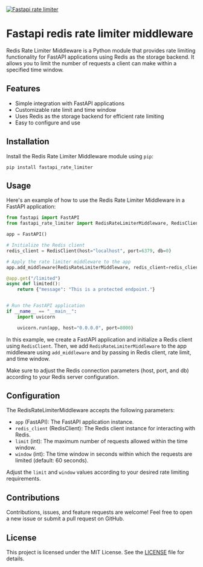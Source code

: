 [![Fastapi rate limiter](https://github.com/iunary/fastapi-redis-rate-limiter/actions/workflows/app.yml/badge.svg)](https://github.com/iunary/fastapi-redis-rate-limiter/actions/workflows/app.yml)
# Fastapi redis rate limiter middleware

Redis Rate Limiter Middleware is a Python module that provides rate limiting functionality for FastAPI applications using Redis as the storage backend. It allows you to limit the number of requests a client can make within a specified time window.

## Features

- Simple integration with FastAPI applications
- Customizable rate limit and time window
- Uses Redis as the storage backend for efficient rate limiting
- Easy to configure and use

## Installation

Install the Redis Rate Limiter Middleware module using `pip`:

```shell
pip install fastapi_rate_limiter
```

## Usage

Here's an example of how to use the Redis Rate Limiter Middleware in a FastAPI application:

```python
from fastapi import FastAPI
from fastapi_rate_limiter import RedisRateLimiterMiddleware, RedisClient

app = FastAPI()

# Initialize the Redis client
redis_client = RedisClient(host="localhost", port=6379, db=0)

# Apply the rate limiter middleware to the app
app.add_middleware(RedisRateLimiterMiddleware, redis_client=redis_client, limit=40, window=60)

@app.get("/limited")
async def limited():
    return {"message": "This is a protected endpoint."}


# Run the FastAPI application
if __name__ == "__main__":
    import uvicorn

    uvicorn.run(app, host="0.0.0.0", port=8000)
```

In this example, we create a FastAPI application and initialize a Redis client using `RedisClient`. Then, we add `RedisRateLimiterMiddleware` to the app middleware using `add_middleware` and by passing in Redis client, rate limit, and time window.

Make sure to adjust the Redis connection parameters (host, port, and db) according to your Redis server configuration.

## Configuration

The RedisRateLimiterMiddleware accepts the following parameters:

- `app` (FastAPI): The FastAPI application instance.
- `redis_client` (RedisClient): The Redis client instance for interacting with Redis.
- `limit` (int): The maximum number of requests allowed within the time window.
- `window` (int): The time window in seconds within which the requests are limited (default: 60 seconds).

Adjust the `limit` and `window` values according to your desired rate limiting requirements.

## Contributions

Contributions, issues, and feature requests are welcome! Feel free to open a new issue or submit a pull request on GitHub.

## License

This project is licensed under the MIT License. See the [LICENSE](LICENSE) file for details.
